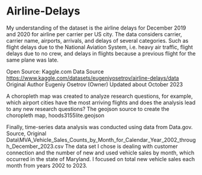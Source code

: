 # Airline-Delays
My understanding of the dataset is the airline delays for December 2019 and 2020 for airline per carrier per US city. The data considers carrier, carrier name, airports, arrivals, and delays of several categories. Such as flight delays due to the National Aviation System, i.e. heavy air traffic, flight delays due to no crew, and delays in flights because a previous flight for the same plane was late. 

Open Source: Kaggle.com
Data Source
https://www.kaggle.com/datasets/eugeniyosetrov/airline-delays/data
Original Author Eugeniy Osetrov (Owner)
Updated about October 2023

A choropleth map was created to analyze research questions, for example, which airport cities have the most arriving flights and does the analysis lead to any new research questions?
The geojson source to create the choropleth map, hoods3155lite.geojson

Finally, time-series data analysis was conducted using data from Data.gov.  
Source, Original Data\MVA_Vehicle_Sales_Counts_by_Month_for_Calendar_Year_2002_through_December_2023.csv
The data set I chose is dealing with customer connection and the number of new and used vehicle sales by month, which occurred in the state of Maryland. I focused on total new vehicle sales each month from years 2002 to 2023.
